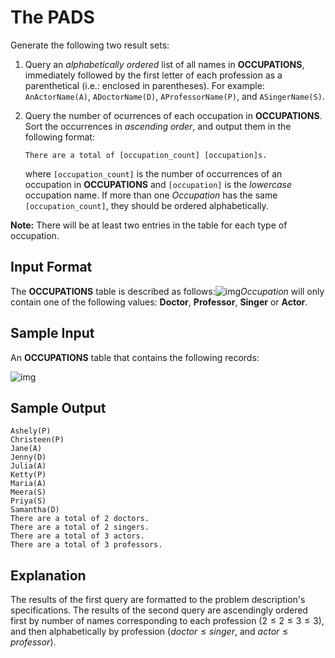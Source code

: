 # The PADS

Generate the following two result sets:

1. Query an *alphabetically ordered* list of all names in **OCCUPATIONS**, immediately followed by the first letter of each profession as a parenthetical (i.e.: enclosed in parentheses). For example: `AnActorName(A)`, `ADoctorName(D)`, `AProfessorName(P)`, and `ASingerName(S)`.

2. Query the number of ocurrences of each occupation in **OCCUPATIONS**. Sort the occurrences in *ascending order*, and output them in the following format:

   ```
   There are a total of [occupation_count] [occupation]s.
   ```

   where `[occupation_count]` is the number of occurrences of an occupation in **OCCUPATIONS** and `[occupation]` is the *lowercase* occupation name. If more than one *Occupation* has the same `[occupation_count]`, they should be ordered alphabetically.

**Note:** There will be at least two entries in the table for each type of occupation.

## Input Format

The **OCCUPATIONS** table is described as follows:![img](https://s3.amazonaws.com/hr-challenge-images/12889/1443816414-2a465532e7-1.png)*Occupation* will only contain one of the following values: **Doctor**, **Professor**, **Singer** or **Actor**.

## Sample Input

An **OCCUPATIONS** table that contains the following records:

![img](https://s3.amazonaws.com/hr-challenge-images/12889/1443816608-0b4d01d157-2.png)

## Sample Output

```
Ashely(P)
Christeen(P)
Jane(A)
Jenny(D)
Julia(A)
Ketty(P)
Maria(A)
Meera(S)
Priya(S)
Samantha(D)
There are a total of 2 doctors.
There are a total of 2 singers.
There are a total of 3 actors.
There are a total of 3 professors.
```

## Explanation

The results of the first query are formatted to the problem description's specifications.
The results of the second query are ascendingly ordered first by number of names corresponding to each profession ($2\le2\le3\le3$), and then alphabetically by profession ($doctor\le singer$, and $actor\le professor$).